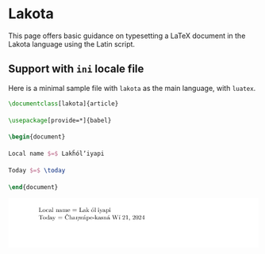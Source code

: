 # Lakota

This page offers basic guidance on typesetting a LaTeX document in the
Lakota language using the Latin script.

## Support with `ini` locale file

Here is a minimal sample file with `lakota` as the main language, with `luatex`.

```tex
\documentclass[lakota]{article}

\usepackage[provide=*]{babel}

\begin{document}

Local name $=$ Lakȟólʼiyapi

Today $=$ \today

\end{document}
```

![](../media/locale-lakota.png)